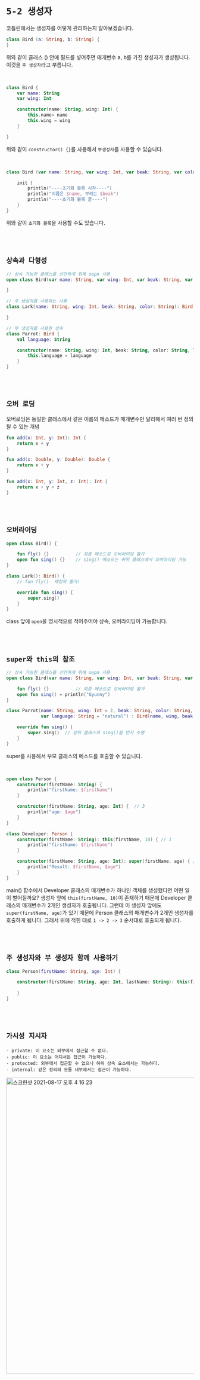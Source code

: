 # `5-2 생성자`

코틀린에서는 생성자를 어떻게 관리하는지 알아보겠습니다. 

```kotlin
class Bird (a: String, b: String) {
}
```

위와 같이 클래스 () 안에 필드를 넣어주면 매개변수 a, b를 가진 생성자가 생성됩니다. 이것을 `주 생성자`라고 부릅니다.

<br>

```kotlin
class Bird {
    var name: String
    var wing: Int

    constructor(name: String, wing: Int) {
        this.name= name
        this.wing = wing
    }

}
```

위와 같이 `constructor() {}`를 사용해서 `부생성자`를 사용할 수 있습니다. 

<br>

```kotlin
class Bird (var name: String, var wing: Int, var beak: String, var color: String) {

    init {
        println("----초기화 블록 시작----")
        println("이름은 $name, 부리는 $beak")
        println("----초기화 블록 끝----")
    }
}
```

위와 같이 `초기화 블록`을 사용할 수도 있습니다.

<br> <br>

## `상속과 다형성`

```kotlin
// 상속 가능한 클래스를 선언하게 위해 oepn 사용
open class Bird(var name: String, var wing: Int, var beak: String, var color: String) {

}

// 주 생성자를 사용하는 사용
class Lark(name: String, wing: Int, beak: String, color: String): Bird(name, wing, beak, color) {

}

// 부 생성자를 사용한 상속
class Parrot: Bird {
    val language: String

    constructor(name: String, wing: Int, beak: String, color: String, language: String): super(name, wing, beak, color) {
        this.language = language
    }
}
```

<br> <br>

## `오버 로딩`

오버로딩은 동일한 클래스에서 같은 이름의 메소드가 매개변수만 달리해서 여러 번 정의될 수 있는 개념

```kotlin
fun add(x: Int, y: Int): Int {
    return x + y
}

fun add(x: Double, y: Double): Double {
    return x + y
}

fun add(x: Int, y: Int, z: Int): Int {
    return x + y + z
}
```

<br> <br>

## `오버라이딩`

```kotlin
open class Bird() {

    fun fly() {}          // 최종 메소드로 오버라이딩 불가
    open fun sing() {}    // sing() 메소드는 하위 클래스에서 오버라이딩 가능
}

class Lark(): Bird() {
    // fun fly()  재정의 불가!

    override fun sing() {
        super.sing()
    }
}
```

class 앞에 `open`을 명시적으로 적어주어야 상속, 오버라이딩이 가능합니다. 

<br> <br>

## `super와 this의 참조`

```kotlin
// 상속 가능한 클래스를 선언하게 위해 oepn 사용
open class Bird(var name: String, var wing: Int, var beak: String, var color: String) {

    fun fly() {}          // 최종 메소드로 오버라이딩 불가
    open fun sing() = println("Gyunny")
}

class Parrot(name: String, wing: Int = 2, beak: String, color: String,
             var language: String = "natural") : Bird(name, wing, beak, color) {

    override fun sing() {
        super.sing()  // 상위 클래스의 sing()을 먼저 수행
    }
}
```

super를 사용해서 부모 클래스의 메소드를 호출할 수 있습니다.

<br>

```kotlin
open class Person {
    constructor(firstName: String) {
        println("firstName: $firstName")
    }

    constructor(firstName: String, age: Int) {  // 3
        println("age: $age")
    }
}

class Developer: Person {
    constructor(firstName: String): this(firstName, 10) { // 1
        println("firstName: $firstName")
    }

    constructor(firstName: String, age: Int): super(firstName, age) { // 2
        println("Result: $firstName, $age")
    }
}
```

main() 함수에서 Developer 클래스의 매개변수가 하나인 객체를 생성했다면 어떤 일이 벌어질까요? 생성자 앞에 `this(firstName, 10)`이 존재하기 때문에 Developer 클래스의 매개변수가 2개인 생성자가 호출됩니다. 그런데 이 생성자 앞에도 `super(firstName, age)`가 있기 때문에 
Person 클래스의 매개변수가 2개인 생성자를 호출하게 됩니다. 그래서 위에 적힌 대로 `1 -> 2 -> 3` 순서대로 호출되게 됩니다.

<br> <br>

## `주 생성자와 부 생성자 함께 사용하기`

```kotlin
class Person(firstName: String, age: Int) {

    constructor(firstName: String, age: Int, lastName: String): this(firstName, age) {
        
    }
}
```

<br> <br>

## `가시성 지시자`

```
- private: 이 요소는 외부에서 접근할 수 없다.
- public: 이 요소는 어디서든 접근이 가능하다.
- protected: 외부에서 접근할 수 없으나 하위 상속 요소에서는 가능하다.
- internal: 같은 정의의 모듈 내부에서는 접근이 가능하다.
```

<img width="793" alt="스크린샷 2021-08-17 오후 4 16 23" src="https://user-images.githubusercontent.com/45676906/129681017-03f096f1-ed67-43f8-8e6b-f7631a7c3ebc.png">

